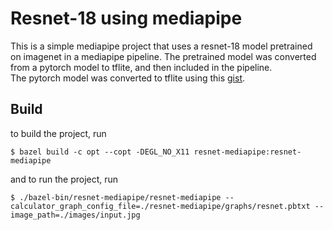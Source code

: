 # Resnet-18 using mediapipe

This is a simple mediapipe project that uses a resnet-18 model pretrained on imagenet in a mediapipe pipeline. The pretrained model was converted from a pytorch model to tflite, and then included in the pipeline.<br/>The pytorch model was converted to tflite using this [gist](https://gist.github.com/firekind/c98ae11f607b22ebf0ea832ebd88f3a1).

## Build
to build the project, run
```
$ bazel build -c opt --copt -DEGL_NO_X11 resnet-mediapipe:resnet-mediapipe
```

and to run the project, run
```
$ ./bazel-bin/resnet-mediapipe/resnet-mediapipe --calculator_graph_config_file=./resnet-mediapipe/graphs/resnet.pbtxt --image_path=./images/input.jpg
```